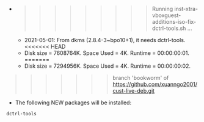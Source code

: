 * >>>>>>>>> Running inst-xtra-vboxguest-additions-iso-fix-dctrl-tools.sh ...
  * 2021-05-01: From dkms (2.8.4-3~bpo10+1), it needs dctrl-tools.
<<<<<<< HEAD
  * Disk size = 7608764K. Space Used = 4K. Runtime = 00:00:00:01.
=======
  * Disk size = 7294956K. Space Used = 4K. Runtime = 00:00:00:02.
>>>>>>> branch 'bookworm' of https://github.com/xuanngo2001/cust-live-deb.git
  * The following NEW packages will be installed:
  ```bash
dctrl-tools
  ```
